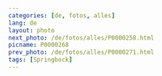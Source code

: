 ```yaml
---
categories: [de, fotos, alles]
lang: de
layout: photo
next_photo: /de/fotos/alles/P0000258.html
picname: P0000268
prev_photo: /de/fotos/alles/P0000271.html
tags: [Springbock]
---
```

